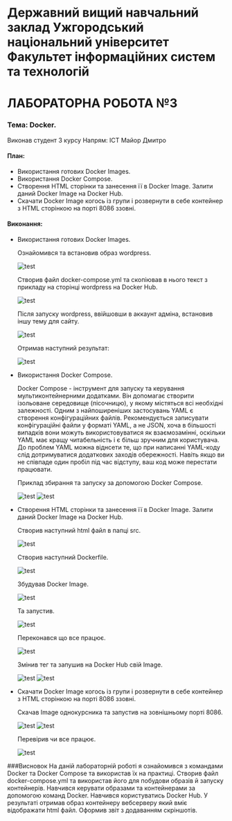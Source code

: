 # Державний вищий навчальний заклад Ужгородський національний університет Факультет інформаційних систем та технологій


# ЛАБОРАТОРНА РОБОТА №3
### Тема: Docker.


Виконав студент 3 курсу
Напрям: ІСТ
Майор Дмитро



#### План:
- Використання готових Docker Images.
- Використання Docker Compose.
- Створення HTML сторінки та занесення її в Docker Image. Залити даний Docker Image на Docker Hub.
- Скачати Docker Image когось із групи і розвернути в себе контейнер з HTML сторінкою на порті 8086 ззовні.


#### Виконання:
- Використання готових Docker Images.
  
  Ознайомився та встановив образ wordpress.
  
  ![test](screenshots/image8.png)

  Створив файл docker-compose.yml та скопіював в нього текст з прикладу на сторінці wordpress на Docker Hub.

  ![test](screenshots/image9.png)
  
  Після запуску wordpress, ввійшовши в аккаунт адміна, встановив іншу тему для сайту.
  
  ![test](screenshots/image3.png)
  
  Отримав наступний результат:

  ![test](screenshots/image13.png)
  
- Використання Docker Compose.

  Docker Compose - інструмент для запуску та керування мультиконтейнерними додатками. Він допомагає створити ізольоване середовище (пісочницю), у якому містяться всі необхідні залежності. Одним з найпоширеніших застосувань YAML є створення конфігураційних файлів. Рекомендується записувати конфігураційні файли у форматі YAML, а не JSON, хоча в більшості випадків вони можуть використовуватися як взаємозамінні, оскільки YAML має кращу читабельність і є більш зручним для користувача. До проблем YAML можна віднсети те, що при написанні YAML-коду слід дотримуватися додаткових заходів обережності. Навіть якщо ви не співпаде один пробіл під час відступу, ваш код може перестати працювати.
  
  Приклад збирання та запуску за допомогою Docker Compose.
  
  ![test](screenshots/image11.png)
  ![test](screenshots/image6.png)
  
- Створення HTML сторінки та занесення її в Docker Image. Залити даний Docker Image на Docker Hub.

  Створив наступний html файл в папці src.

  ![test](screenshots/image5.png)
  
  Створив наступний Dockerfile.
  
  ![test](screenshots/image16.png)
  
  Збудував Docker Image.
  
  ![test](screenshots/image2.png)
  
  Та запустив.
  
  ![test](screenshots/image12.png)
  
  Переконався що все працює.

  ![test](screenshots/image7.png)
  
  Змінив тег та запушив на Docker Hub свій Image.

  ![test](screenshots/image10.png)
  ![test](screenshots/image4.png)
  
- Скачати Docker Image когось із групи і розвернути в себе контейнер з HTML сторінкою на порті 8086 ззовні.

  Скачав Image однокурсника та запустив на зовнішньому порті 8086.

  ![test](screenshots/image14.png)
  ![test](screenshots/image1.png)
  
  Перевірив чи все працює.	
  
  ![test](screenshots/image15.png)

###Висновок
На даній лабораторній роботі я ознайомився з командами Docker та Docker Compose та використав їх на практиці. Створив файл docker-compose.yml та використав його для побудови образів й запуску контейнерів. Навчився керувати образами та контейнерами за допомогою команд Docker. Навчився користуватись Docker Hub. У результаті отримав образ контейнеру вебсерверу який вміє відображати html файл. Оформив звіт з додаванням скріншотів.

  
  
